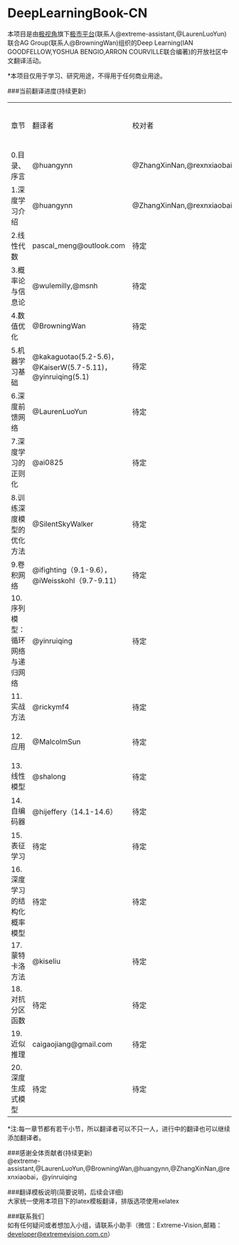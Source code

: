 # DeepLearningBook-CN
本项目是由[极视角](http://www.extremevision.com.cn)旗下[极市平台]()(联系人@extreme-assistant,@LaurenLuoYun)联合AG Group(联系人@BrowningWan)组织的Deep Learning(IAN GOODFELLOW,YOSHUA BENGIO,ARRON COURVILLE联合编著)的开放社区中文翻译活动。

*本项目仅用于学习、研究用途，不得用于任何商业用途。


###当前翻译进度(持续更新) </br>
<table border="0">
<tr><td>章节</td><td>翻译者</td><td>校对者</td><td>翻译进度</td><td>校对进度</td><td>翻译deadline</td></tr>
<tr><td>0.目录、序言</td><td>@huangynn</td><td>@ZhangXinNan,@rexnxiaobai</td><td>已完成</td><td>进行中</td><td>/</td></tr>
<tr><td>1.深度学习介绍</td><td>@huangynn</td><td>@ZhangXinNan,@rexnxiaobai</td><td>已完成</td><td>进行中</td><td>/</td></tr>
<tr><td>2.线性代数</td><td>pascal_meng@outlook.com</td><td>待定</td><td>进行中</td><td>未开始</td><td>2016/11/30</td></tr>
<tr><td>3.概率论与信息论</td><td>@wulemilly,@msnh</td><td>待定</td><td>进行中</td><td>未开始</td><td>2016/11/30</td></tr>
<tr><td>4.数值优化</td><td>@BrowningWan</td><td>待定</td><td>进行中</td><td>未开始</td><td>待定</td></tr>
<tr><td>5.机器学习基础</td><td>@kakaguotao(5.2-5.6)，@KaiserW(5.7-5.11)，@yinruiqing(5.1)</td><td>待定</td><td>进行中(5.1.1-5.1.3已翻完)</td><td>未开始</td><td>2016/12/20、2016/12/30、2016/11/20</td></tr>
<tr><td>6.深度前馈网络</td><td>@LaurenLuoYun</td><td>待定</td><td>进行中</td><td>未开始</td><td>2017/1/20</td></tr>
<tr><td>7.深度学习的正则化</td><td>@ai0825</td><td>待定</td><td>未开始</td><td>未开始</td><td>待定</td></tr>
<tr><td>8.训练深度模型的优化方法</td><td>@SilentSkyWalker</td><td>待定</td><td>未开始</td><td>进行中</td><td>2017/1/20</td></tr>
<tr><td>9.卷积网络</td><td>@ifighting（9.1-9.6），@iWeisskohl（9.7-9.11）</td><td>待定</td><td>进行中</td><td>未开始</td><td>2016/12/20
</td></tr>
<tr><td>10.序列模型：循环网络与递归网络</td><td>@yinruiqing</td><td>待定</td><td>进行中</td><td>未开始</td><td>2017/1/20</td></tr>
<tr><td>11.实战方法</td><td>@rickymf4</td><td>待定</td><td>进行中</td><td>未开始</td><td>2017/1/20</td></tr>
<tr><td>12.应用</td><td>@MalcolmSun</td><td>待定</td><td>进行中</td><td>未开始</td><td>2016/12/15</td></tr>
<tr><td>13.线性模型</td><td>@shalong</td><td>待定</td><td>进行中</td><td>未开始</td><td>2017/1/20</td></tr>
<tr><td>14.自编码器</td><td>@hijeffery（14.1-14.6）</td><td>待定</td><td>进行中</td><td>未开始</td><td>2016/12/5</td></tr>
<tr><td>15.表征学习</td><td>待定</td><td>待定</td><td>未开始</td><td>未开始</td><td>待定</td></tr>
<tr><td>16.深度学习的结构化概率模型</td><td>待定</td><td>待定</td><td>未开始</td><td>未开始</td><td>待定</td></tr>
<tr><td>17.蒙特卡洛方法</td><td>@kiseliu</td><td>待定</td><td>进行中</td><td>未开始</td><td>2016/12/5</td></tr>
<tr><td>18.对抗分区函数</td><td>待定</td><td>待定</td><td>未开始</td><td>未开始</td><td>待定</td></tr>
<tr><td>19.近似推理</td><td>caigaojiang@gmail.com</td><td>待定</td><td>进行中</td><td>未开始</td><td>待定</td></tr>
<tr><td>20.深度生成式模型</td><td>待定</td><td>待定</td><td>未开始</td><td>未开始</td><td>待定</td></tr>
</table>
*注:每一章节都有若干小节，所以翻译者可以不只一人，进行中的翻译也可以继续添加翻译者。

###感谢全体贡献者(持续更新) </br>
@extreme-assistant,@LaurenLuoYun,@BrowningWan,@huangynn,@ZhangXinNan,@rexnxiaobai，@yinruiqing

###翻译模板说明(简要说明，后续会详细) </br>
大家统一使用本项目下的latex模板翻译，排版选项使用xelatex

###联系我们 </br>
如有任何疑问或者想加入小组，请联系小助手（微信：Extreme-Vision,邮箱：developer@extremevision.com.cn）



